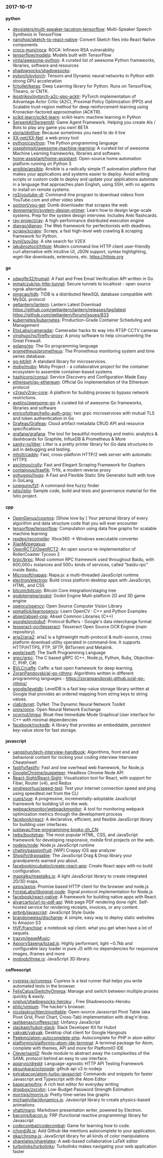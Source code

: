 ### 2017-10-17

#### python
* [devsisters/multi-speaker-tacotron-tensorflow](https://github.com/devsisters/multi-speaker-tacotron-tensorflow): Multi-Speaker Speech Synthesis in TensorFlow
* [nanohop/sketch-to-react-native](https://github.com/nanohop/sketch-to-react-native): Convert Sketch files into React Native components
* [crocs-muni/roca](https://github.com/crocs-muni/roca): ROCA: Infineon RSA vulnerability
* [tensorflow/models](https://github.com/tensorflow/models): Models built with TensorFlow
* [vinta/awesome-python](https://github.com/vinta/awesome-python): A curated list of awesome Python frameworks, libraries, software and resources
* [shadowsocks/shadowsocks](https://github.com/shadowsocks/shadowsocks): 
* [pytorch/pytorch](https://github.com/pytorch/pytorch): Tensors and Dynamic neural networks in Python with strong GPU acceleration
* [fchollet/keras](https://github.com/fchollet/keras): Deep Learning library for Python. Runs on TensorFlow, Theano, or CNTK.
* [ikostrikov/pytorch-a2c-ppo-acktr](https://github.com/ikostrikov/pytorch-a2c-ppo-acktr): PyTorch implementation of Advantage Actor Critic (A2C), Proximal Policy Optimization (PPO) and Scalable trust-region method for deep reinforcement learning using Kronecker-factored approximation (ACKTR).
* [scikit-learn/scikit-learn](https://github.com/scikit-learn/scikit-learn): scikit-learn: machine learning in Python
* [SerpentAI/SerpentAI](https://github.com/SerpentAI/SerpentAI): Game Agent Framework. Helping you create AIs / Bots to play any game you own! BETA
* [sloria/doitlive](https://github.com/sloria/doitlive): Because sometimes you need to do it live
* [XX-net/XX-Net](https://github.com/XX-net/XX-Net): a web proxy tool
* [python/cpython](https://github.com/python/cpython): The Python programming language
* [josephmisiti/awesome-machine-learning](https://github.com/josephmisiti/awesome-machine-learning): A curated list of awesome Machine Learning frameworks, libraries and software.
* [home-assistant/home-assistant](https://github.com/home-assistant/home-assistant):  Open-source home automation platform running on Python 3
* [ansible/ansible](https://github.com/ansible/ansible): Ansible is a radically simple IT automation platform that makes your applications and systems easier to deploy. Avoid writing scripts or custom code to deploy and update your applications automate in a language that approaches plain English, using SSH, with no agents to install on remote systems.
* [rg3/youtube-dl](https://github.com/rg3/youtube-dl): Command-line program to download videos from YouTube.com and other video sites
* [soimort/you-get](https://github.com/soimort/you-get):  Dumb downloader that scrapes the web
* [donnemartin/system-design-primer](https://github.com/donnemartin/system-design-primer): Learn how to design large-scale systems. Prep for the system design interview. Includes Anki flashcards.
* [ray-project/ray](https://github.com/ray-project/ray): A high-performance distributed execution engine
* [django/django](https://github.com/django/django): The Web framework for perfectionists with deadlines.
* [scrapy/scrapy](https://github.com/scrapy/scrapy): Scrapy, a fast high-level web crawling & scraping framework for Python.
* [bynil/sov2ex](https://github.com/bynil/sov2ex): A site search for V2EX
* [jakubroztocil/httpie](https://github.com/jakubroztocil/httpie): Modern command line HTTP client  user-friendly curl alternative with intuitive UI, JSON support, syntax highlighting, wget-like downloads, extensions, etc. https://httpie.org

#### go
* [sdwolfe32/trumail](https://github.com/sdwolfe32/trumail):   A Fast and Free Email Verification API written in Go
* [mmatczuk/go-http-tunnel](https://github.com/mmatczuk/go-http-tunnel): Secure tunnels to localhost - open source ngrok alternative
* [pingcap/tidb](https://github.com/pingcap/tidb): TiDB is a distributed NewSQL database compatible with MySQL protocol
* [getlantern/lantern](https://github.com/getlantern/lantern): Lantern Latest Download https://github.com/getlantern/lantern/releases/tag/latest  https://github.com/getlantern/forum/issues/833 
* [kubernetes/kubernetes](https://github.com/kubernetes/kubernetes): Production-Grade Container Scheduling and Management
* [EtixLabs/cameradar](https://github.com/EtixLabs/cameradar): Cameradar hacks its way into RTSP CCTV cameras
* [yinghuocho/firefly-proxy](https://github.com/yinghuocho/firefly-proxy): A proxy software to help circumventing the Great Firewall.
* [golang/go](https://github.com/golang/go): The Go programming language
* [prometheus/prometheus](https://github.com/prometheus/prometheus): The Prometheus monitoring system and time series database.
* [go-kit/kit](https://github.com/go-kit/kit): A standard library for microservices.
* [moby/moby](https://github.com/moby/moby): Moby Project - a collaborative project for the container ecosystem to assemble container-based systems
* [hashicorp/consul](https://github.com/hashicorp/consul): Service Discovery and Configuration Made Easy
* [ethereum/go-ethereum](https://github.com/ethereum/go-ethereum): Official Go implementation of the Ethereum protocol
* [v2ray/v2ray-core](https://github.com/v2ray/v2ray-core): A platform for building proxies to bypass network restrictions.
* [avelino/awesome-go](https://github.com/avelino/awesome-go): A curated list of awesome Go frameworks, libraries and software
* [enricofoltran/hello-auth-grpc](https://github.com/enricofoltran/hello-auth-grpc): two grpc microservices with mutual TLS and token authentication in Go
* [Grafeas/Grafeas](https://github.com/Grafeas/Grafeas): Cloud artifact metadata CRUD API and resource specifications
* [grafana/grafana](https://github.com/grafana/grafana): The tool for beautiful monitoring and metric analytics & dashboards for Graphite, InfluxDB & Prometheus & More
* [sanity-io/litter](https://github.com/sanity-io/litter): Litter is a pretty printer library for Go data structures to aid in debugging and testing.
* [mholt/caddy](https://github.com/mholt/caddy): Fast, cross-platform HTTP/2 web server with automatic HTTPS
* [asciimoo/colly](https://github.com/asciimoo/colly): Fast and Elegant Scraping Framework for Gophers
* [containous/traefik](https://github.com/containous/traefik): Trfik, a modern reverse proxy
* [gohugoio/hugo](https://github.com/gohugoio/hugo): A Fast and Flexible Static Site Generator built with love in GoLang.
* [junegunn/fzf](https://github.com/junegunn/fzf):  A command-line fuzzy finder
* [istio/istio](https://github.com/istio/istio): Sample code, build and tests and governance material for the Istio project.

#### cpp
* [OpenGenus/cosmos](https://github.com/OpenGenus/cosmos): [Show  love by ] Your personal library of every algorithm and data structure code that you will ever encounter
* [tensorflow/tensorflow](https://github.com/tensorflow/tensorflow): Computation using data flow graphs for scalable machine learning
* [rexdex/recompiler](https://github.com/rexdex/recompiler): Xbox360 -> Windows executable converter
* [XiaoMi/pegasus](https://github.com/XiaoMi/pegasus): 
* [OpenRCT2/OpenRCT2](https://github.com/OpenRCT2/OpenRCT2): An open source re-implementation of RollerCoaster Tycoon 2 
* [brpc/brpc](https://github.com/brpc/brpc): Most common RPC framework used throughout Baidu, with 600,000+ instances and 500+ kinds of services, called "baidu-rpc" inside Baidu.
* [Microsoft/napajs](https://github.com/Microsoft/napajs): Napa.js: a multi-threaded JavaScript runtime
* [electron/electron](https://github.com/electron/electron): Build cross platform desktop apps with JavaScript, HTML, and CSS
* [bitcoin/bitcoin](https://github.com/bitcoin/bitcoin): Bitcoin Core integration/staging tree
* [godotengine/godot](https://github.com/godotengine/godot): Godot Engine  Multi-platform 2D and 3D game engine
* [opencv/opencv](https://github.com/opencv/opencv): Open Source Computer Vision Library
* [spmallick/learnopencv](https://github.com/spmallick/learnopencv): Learn OpenCV : C++ and Python Examples
* [abseil/abseil-cpp](https://github.com/abseil/abseil-cpp): Abseil Common Libraries (C++)
* [google/protobuf](https://github.com/google/protobuf): Protocol Buffers - Google's data interchange format
* [tesseract-ocr/tesseract](https://github.com/tesseract-ocr/tesseract): Tesseract Open Source OCR Engine (main repository)
* [aria2/aria2](https://github.com/aria2/aria2): aria2 is a lightweight multi-protocol & multi-source, cross platform download utility operated in command-line. It supports HTTP/HTTPS, FTP, SFTP, BitTorrent and Metalink.
* [apple/swift](https://github.com/apple/swift): The Swift Programming Language
* [grpc/grpc](https://github.com/grpc/grpc): The C based gRPC (C++, Node.js, Python, Ruby, Objective-C, PHP, C#)
* [BVLC/caffe](https://github.com/BVLC/caffe): Caffe: a fast open framework for deep learning.
* [ZoranPandovski/al-go-rithms](https://github.com/ZoranPandovski/al-go-rithms):  Algorithms written in different programming languages - https://zoranpandovski.github.io/al-go-rithms/
* [google/leveldb](https://github.com/google/leveldb): LevelDB is a fast key-value storage library written at Google that provides an ordered mapping from string keys to string values.
* [clab/dynet](https://github.com/clab/dynet): DyNet: The Dynamic Neural Network Toolkit
* [onnx/onnx](https://github.com/onnx/onnx): Open Neural Network Exchange
* [ocornut/imgui](https://github.com/ocornut/imgui): Bloat-free Immediate Mode Graphical User interface for C++ with minimal dependencies
* [facebook/rocksdb](https://github.com/facebook/rocksdb): A library that provides an embeddable, persistent key-value store for fast storage.

#### javascript
* [yangshun/tech-interview-handbook](https://github.com/yangshun/tech-interview-handbook):  Algorithms, front end and behavioral content for rocking your coding interview  Interview Cheatsheet! 
* [fastify/fastify](https://github.com/fastify/fastify): Fast and low overhead web framework, for Node.js
* [GoogleChrome/puppeteer](https://github.com/GoogleChrome/puppeteer): Headless Chrome Node API
* [React-Sight/React-Sight](https://github.com/React-Sight/React-Sight): Visualization tool for React, with support for Fiber, Router (v4), and Redux
* [sindresorhus/speed-test](https://github.com/sindresorhus/speed-test): Test your internet connection speed and ping using speedtest.net from the CLI
* [vuejs/vue](https://github.com/vuejs/vue): A progressive, incrementally-adoptable JavaScript framework for building UI on the web.
* [webpackmonitor/webpackmonitor](https://github.com/webpackmonitor/webpackmonitor): A tool for monitoring webpack optimization metrics through the development process
* [facebook/react](https://github.com/facebook/react): A declarative, efficient, and flexible JavaScript library for building user interfaces.
* [justjavac/free-programming-books-zh_CN](https://github.com/justjavac/free-programming-books-zh_CN):  
* [twbs/bootstrap](https://github.com/twbs/bootstrap): The most popular HTML, CSS, and JavaScript framework for developing responsive, mobile first projects on the web.
* [nodejs/node](https://github.com/nodejs/node): Node.js JavaScript runtime 
* [chaitin/passionfruit](https://github.com/chaitin/passionfruit): [WIP] Crappy iOS app analyzer
* [Shopify/draggable](https://github.com/Shopify/draggable): The JavaScript Drag & Drop library your grandparents warned you about.
* [facebookincubator/create-react-app](https://github.com/facebookincubator/create-react-app): Create React apps with no build configuration.
* [maptalks/maptalks.js](https://github.com/maptalks/maptalks.js): A light JavaScript library to create integrated 2D/3D maps.
* [axios/axios](https://github.com/axios/axios): Promise based HTTP client for the browser and node.js
* [ForstaLabs/libsignal-node](https://github.com/ForstaLabs/libsignal-node): Signal protocol implementation for Node.js
* [facebook/react-native](https://github.com/facebook/react-native): A framework for building native apps with React.
* [alvarcarto/url-to-pdf-api](https://github.com/alvarcarto/url-to-pdf-api): Web page PDF rendering done right. Self-hosted service for rendering receipts, invoices, or any content.
* [airbnb/javascript](https://github.com/airbnb/javascript): JavaScript Style Guide
* [brandonweiss/discharge](https://github.com/brandonweiss/discharge): A simple, easy way to deploy static websites to Amazon S3
* [HVF/franchise](https://github.com/HVF/franchise):  a notebook sql client. what you get when have a lot of sequels.
* [trazyn/ieaseMusic](https://github.com/trazyn/ieaseMusic):  
* [ApoorvSaxena/lozad.js](https://github.com/ApoorvSaxena/lozad.js):  Highly performant, light ~0.7kb and configurable lazy loader in pure JS with no dependencies for responsive images, iframes and more
* [mrdoob/three.js](https://github.com/mrdoob/three.js): JavaScript 3D library.

#### coffeescript
* [cypress-io/cypress](https://github.com/cypress-io/cypress): Cypress is a test runner that helps you write automated tests in the browser.
* [FelisCatus/SwitchyOmega](https://github.com/FelisCatus/SwitchyOmega): Manage and switch between multiple proxies quickly & easily.
* [onplus/shadowsocks-heroku](https://github.com/onplus/shadowsocks-heroku): , Free Shadowsocks-Heroku
* [philc/vimium](https://github.com/philc/vimium): The hacker's browser.
* [nicolaskruchten/pivottable](https://github.com/nicolaskruchten/pivottable): Open-source Javascript Pivot Table (aka Pivot Grid, Pivot Chart, Cross-Tab) implementation with drag'n'drop.
* [jashkenas/coffeescript](https://github.com/jashkenas/coffeescript): Unfancy JavaScript
* [slackapi/hubot-slack](https://github.com/slackapi/hubot-slack): Slack Developer Kit for Hubot
* [yakyak/yakyak](https://github.com/yakyak/yakyak): Desktop chat client for Google Hangouts
* [Peekmo/atom-autocomplete-php](https://github.com/Peekmo/atom-autocomplete-php): Autocomplete for PHP in atom editor
* [platformio/platformio-atom-ide-terminal](https://github.com/platformio/platformio-atom-ide-terminal): A terminal package for Atom, complete with themes, API and more for PlatformIO IDE
* [Clever/saml2](https://github.com/Clever/saml2): Node module to abstract away the complexities of the SAML protocol behind an easy to use interface.
* [apiaryio/dredd](https://github.com/apiaryio/dredd): Language-agnostic HTTP API Testing Framework
* [pksunkara/octonode](https://github.com/pksunkara/octonode): github api v3 in nodejs
* [extrabacon/atom-turbo-javascript](https://github.com/extrabacon/atom-turbo-javascript): Commands and snippets for faster Javascript and Typescript with the Atom Editor
* [basecamp/trix](https://github.com/basecamp/trix): A rich text editor for everyday writing
* [dropbox/zxcvbn](https://github.com/dropbox/zxcvbn): Low-Budget Password Strength Estimation
* [morrisjs/morris.js](https://github.com/morrisjs/morris.js): Pretty time-series line graphs
* [michaelvillar/dynamics.js](https://github.com/michaelvillar/dynamics.js): Javascript library to create physics-based animations
* [yhatt/marp](https://github.com/yhatt/marp): Markdown presentation writer, powered by Electron.
* [baconjs/bacon.js](https://github.com/baconjs/bacon.js): FRP (functional reactive programming) library for Javascript
* [codecombat/codecombat](https://github.com/codecombat/codecombat): Game for learning how to code.
* [ichord/At.js](https://github.com/ichord/At.js): Add Github like mentions autocomplete to your application.
* [gka/chroma.js](https://github.com/gka/chroma.js): JavaScript library for all kinds of color manipulations
* [sharelatex/sharelatex](https://github.com/sharelatex/sharelatex): A web-based collaborative LaTeX editor
* [turbolinks/turbolinks](https://github.com/turbolinks/turbolinks): Turbolinks makes navigating your web application faster
